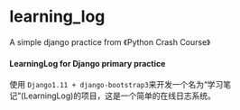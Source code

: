 # learning_log
A simple django practice from 《Python Crash Course》
#### LearningLog for Django primary practice
使用 `Django1.11 + django-bootstrap3`来开发一个名为“学习笔记”(LearningLog)的项目，这是一个简单的在线日志系统。

